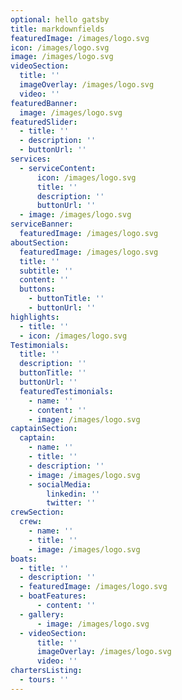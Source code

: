 ```yaml
---
optional: hello gatsby
title: markdownfields
featuredImage: /images/logo.svg
icon: /images/logo.svg
image: /images/logo.svg
videoSection:
  title: ''
  imageOverlay: /images/logo.svg
  video: ''
featuredBanner:
  image: /images/logo.svg
featuredSlider:
  - title: ''
  - description: ''
  - buttonUrl: ''
services:
  - serviceContent:
      icon: /images/logo.svg
      title: ''
      description: ''
      buttonUrl: ''
  - image: /images/logo.svg
serviceBanner:
  featuredImage: /images/logo.svg
aboutSection:
  featuredImage: /images/logo.svg
  title: ''
  subtitle: ''
  content: ''
  buttons:
    - buttonTitle: ''
    - buttonUrl: ''
highlights:
  - title: ''
  - icon: /images/logo.svg
Testimonials:
  title: ''
  description: ''
  buttonTitle: ''
  buttonUrl: ''
  featuredTestimonials:
    - name: ''
    - content: ''
    - image: /images/logo.svg
captainSection:
  captain:
    - name: ''
    - title: ''
    - description: ''
    - image: /images/logo.svg
    - socialMedia:
        linkedin: ''
        twitter: ''
crewSection:
  crew:
    - name: ''
    - title: ''
    - image: /images/logo.svg
boats:
  - title: ''
  - description: ''
  - featuredImage: /images/logo.svg
  - boatFeatures:
      - content: ''
  - gallery:
      - image: /images/logo.svg
  - videoSection:
      title: ''
      imageOverlay: /images/logo.svg
      video: ''
chartersListing:
  - tours: ''
---
```


<!--Use this to force Gatsby to deal with optional images-->
